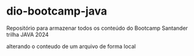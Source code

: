 # dio-bootcamp-java
Repositório para armazenar todos os conteúdo do Bootcamp Santander trilha JAVA 2024

alterando o conteudo de um arquivo de forma local
